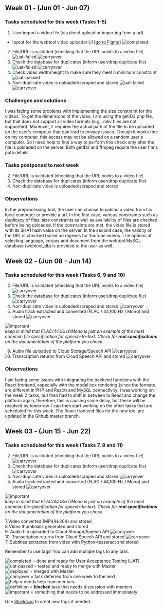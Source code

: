 ## Week 01 - (Jun 01 - Jun 07)

### Tasks scheduled for this week (Tasks 1-5)  
1. User import a video file (via direct upload or importing from a url)
*  layout for the webtool video uploader UI [[go to Figma]](https://www.figma.com/files/project/9936175/Webtool-Video-Uploaded) ![completed](https://img.shields.io/static/v1?label=&message=completed&color=green)
2. File/URL is validated (checking that the URL points to a video file) ![uat-failed](https://img.shields.io/static/v1?label=UAT&message=failed&color=red) ![carryover](https://img.shields.io/static/v1?label=&message=carryover&color=yellow)
3. Check the database for duplicates (inform user/drop duplicate file) ![uat-failed](https://img.shields.io/static/v1?label=UAT&message=failed&color=red) ![carryover](https://img.shields.io/static/v1?label=&message=carryover&color=yellow)
4. Check video width/height to make sure they meet a minimum constraint ![uat-passed](https://img.shields.io/static/v1?label=UAT&message=passed&color=success)
5. Non-duplicate video is uploaded/scraped and stored ![uat-failed](https://img.shields.io/static/v1?label=UAT&message=failed&color=red) ![carryover](https://img.shields.io/static/v1?label=&message=carryover&color=yellow)

### Challenges and solutions

I was facing some problems with implementing the size constraint for the videos. To get the dimensions of the video, I am using the getID3 php file, but that does not support all video formats (e.g. .mkv files are not supported). Moreover, it requires the actual path of the file to be uploaded on the user's computer that can lead to privacy issues. Though it works fine on my computer, this access may not be allowed on a random user's computer. So I need help to find a way to perform this check only after the file is uploaded on the server. Both getID3 and ffmpeg require the user file's path details.  

### Tasks postponed to next week
2. File/URL is validated (checking that the URL points to a video file)
3. Check the database for duplicates (inform user/drop duplicate file) 
5. Non-duplicate video is uploaded/scraped and stored 

### Observations
In the preprocessing tool, the user can choose to upload a video from his local computer or provide a url. In the first case, various constraints such as duplicacy of files, size constraints as well as availability of files are checked before being uploaded. If the constraints are met, the video file is stored with its SHA1 hash value on the server. In the second case, the validity of the URL is checked based on regexes for Youtube videos. The options of selecting language, corpus and document from the webtool MySQL database (webtool_db) is provided to the user as well. 

## Week 02 - (Jun 08 - Jun 14)  

### Tasks scheduled for this week (Tasks 6, 9 and 10) 
2. File/URL is validated (checking that the URL points to a video file) ![carryover](https://img.shields.io/static/v1?label=&message=carryover&color=yellow)
3. Check the database for duplicates (inform user/drop duplicate file) ![carryover](https://img.shields.io/static/v1?label=&message=carryover&color=yellow)
5. Non-duplicate video is uploaded/scraped and stored ![carryover](https://img.shields.io/static/v1?label=&message=carryover&color=yellow)
6. Audio track extracted and converted (FLAC / 44,100 Hz / Mono) and stored  ![carryover](https://img.shields.io/static/v1?label=&message=carryover&color=yellow)

![important](https://img.shields.io/static/v1?label=&message=important&color=red)<br>*keep in mind that FLAC/44.1KHz/Mono is just an example of the most common file specification for speech-to-text. Check for **real specifications** on the documentation of the platform you chose.*

9. Audio file uploaded to Cloud Storage/Speech API ![carryover](https://img.shields.io/static/v1?label=&message=carryover&color=yellow)
10. Transcription returns from Cloud Speech API and stored ![carryover](https://img.shields.io/static/v1?label=&message=carryover&color=yellow)

### Observations
I am facing some issues with integrating the backend functions with the React frontend, especially with the modal box rendering (since the formats are different in PHP and React) and MySQL connectivity. I was working on the week 2 tasks, but then had to shift in between to React and change the platform again, therefore, this is causing some delay, but these will be resolved by tomorrow. I can then start working on the other tasks that are scheduled for this week. The React frontend files for the new tool are updated in the Github master branch. 

## Week 03 - (Jun 15 - Jun 22)  

### Tasks scheduled for this week (Tasks 7, 8 and 11) 
2. File/URL is validated (checking that the URL points to a video file) ![carryover](https://img.shields.io/static/v1?label=&message=carryover&color=yellow)
3. Check the database for duplicates (inform user/drop duplicate file) ![carryover](https://img.shields.io/static/v1?label=&message=carryover&color=yellow)
5. Non-duplicate video is uploaded/scraped and stored ![carryover](https://img.shields.io/static/v1?label=&message=carryover&color=yellow)
6. Audio track extracted and converted (FLAC / 44,100 Hz / Mono) and stored ![carryover](https://img.shields.io/static/v1?label=&message=carryover&color=yellow)

![important](https://img.shields.io/static/v1?label=&message=important&color=red)<br>*keep in mind that FLAC/44.1KHz/Mono is just an example of the most common file specification for speech-to-text. Check for **real specifications** on the documentation of the platform you chose.*

7.Video converted (MP4/H.264) and stored  
8.Video thumbnails generated and stored  
9. Audio file uploaded to Cloud Storage/Speech API ![carryover](https://img.shields.io/static/v1?label=&message=carryover&color=yellow)<br>
10. Transcription returns from Cloud Speech API and stored ![carryover](https://img.shields.io/static/v1?label=&message=carryover&color=yellow)<br>
11.Subtitles extracted from video with Python-tesseract and stored  

Remember to use tags! You can add multiple tags to any task.

![completed](https://img.shields.io/static/v1?label=&message=completed&color=green) = done and ready for User Acceptance Testing (UAT)<br>
![uat-passed](https://img.shields.io/static/v1?label=UAT&message=passed&color=success) = tested and ready to merge with Master<br>
![deployed](https://img.shields.io/static/v1?label=&message=deployed&color=success) = merged with Master<br>
![carryover](https://img.shields.io/static/v1?label=&message=carryover&color=yellow) = task deferred from one week to the next<br>
![help](https://img.shields.io/static/v1?label=&message=need_help&color=blue) = needs help from mentors<br>
![definition](https://img.shields.io/static/v1?label=&message=needs_definition&color=orange) = **blocked** task that needs discussion with mentors<br>
![important](https://img.shields.io/static/v1?label=&message=important&color=red) = something that needs to be addressed immediately<br>

Use [Shields.io](https://shields.io) to creat new tags if needed.

